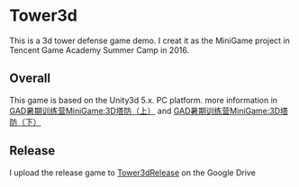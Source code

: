 # Tower3d
This is a 3d tower defense game demo. I creat it as the MiniGame project in Tencent Game Academy Summer Camp in 2016.
## Overall

This game is based on the Unity3d 5.x. PC platform. more information in [GAD暑期训练营MiniGame:3D塔防（上）](http://werchou.com/2016/08/23/GAD%E6%9A%91%E6%9C%9F%E8%AE%AD%E7%BB%83%E8%90%A5MiniGame3D%E5%A1%94%E9%98%B2%EF%BC%88%E4%B8%8A%EF%BC%89/) and [GAD暑期训练营MiniGame:3D塔防（下）](http://werchou.com/2016/09/24/GAD%E6%9A%91%E6%9C%9F%E8%AE%AD%E7%BB%83%E8%90%A5MiniGame3D%E5%A1%94%E9%98%B2%EF%BC%88%E4%B8%8B%EF%BC%89/) 
## Release
I upload the release game to [Tower3dRelease](https://drive.google.com/file/d/0B0AVwGKWbVBSam1wbFgzaHFZd00/view?usp=sharing) on the Google Drive
